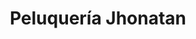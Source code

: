 ---
title: "Peluquería Jhonatan"
url: /zona-19-ciudad-de-guatemala/peluqueria-jhonatan/
shop: Friseur
---